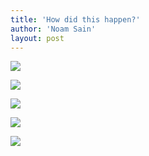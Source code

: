 ```yaml
---
title: 'How did this happen?'
author: 'Noam Sain'
layout: post
---
```


[![](http://4.bp.blogspot.com/_8aN4krk1nsk/SyD7iVokw4I/AAAAAAAAATY/kgSujHZMXN4/s400/image002.jpg)](http://4.bp.blogspot.com/_8aN4krk1nsk/SyD7iVokw4I/AAAAAAAAATY/kgSujHZMXN4/s1600-h/image002.jpg)

[![](http://2.bp.blogspot.com/_8aN4krk1nsk/SyD7iKBbYeI/AAAAAAAAATQ/i2vniucgrt8/s400/image004.jpg)](http://2.bp.blogspot.com/_8aN4krk1nsk/SyD7iKBbYeI/AAAAAAAAATQ/i2vniucgrt8/s1600-h/image004.jpg)

[![](http://4.bp.blogspot.com/_8aN4krk1nsk/SyD7hqsfN9I/AAAAAAAAATI/03qfNSx9LTQ/s400/image005.jpg)](http://4.bp.blogspot.com/_8aN4krk1nsk/SyD7hqsfN9I/AAAAAAAAATI/03qfNSx9LTQ/s1600-h/image005.jpg)

[![](http://1.bp.blogspot.com/_8aN4krk1nsk/SyD7he-hCKI/AAAAAAAAATA/7lbACRoj0TI/s400/image007.jpg)](http://1.bp.blogspot.com/_8aN4krk1nsk/SyD7he-hCKI/AAAAAAAAATA/7lbACRoj0TI/s1600-h/image007.jpg)

[![](http://1.bp.blogspot.com/_8aN4krk1nsk/SyD7g9uL9vI/AAAAAAAAAS4/elEoaV20uWo/s400/image008.jpg)](http://1.bp.blogspot.com/_8aN4krk1nsk/SyD7g9uL9vI/AAAAAAAAAS4/elEoaV20uWo/s1600-h/image008.jpg)